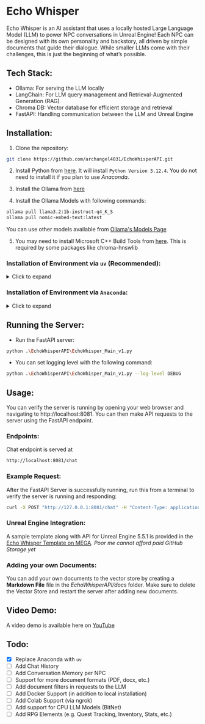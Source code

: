 # Echo Whisper

Echo Whisper is an AI assistant that uses a locally hosted Large Language Model (LLM) to power NPC conversations in Unreal Engine! Each NPC can be designed with its own personality and backstory, all driven by simple documents that guide their dialogue. While smaller LLMs come with their challenges, this is just the beginning of what’s possible.

## Tech Stack:

* Ollama: For serving the LLM locally
* LangChain: For LLM query management and Retrieval-Augmented Generation (RAG)
* Chroma DB: Vector database for efficient storage and retrieval
* FastAPI: Handling communication between the LLM and Unreal Engine

## Installation:

1. Clone the repository: 

```bash
git clone https://github.com/archangel4031/EchoWhisperAPI.git
```

2. Install Python from [here](https://www.python.org/downloads/release/python-3124/). It will install `Python Version 3.12.4`. You do not need to install it if you plan to use *Anaconda*.

3. Install the Ollama from [here](https://ollama.com/download)

4. Install the Ollama Models with following commands:

```bash
ollama pull llama3.2:1b-instruct-q4_K_S
ollama pull nomic-embed-text:latest
```

You can use other models available from [Ollama's Models Page](https://ollama.com/search)

5. You may need to install Microsoft C++ Build Tools from [here](https://visualstudio.microsoft.com/downloads/?q=build+tools). This is required by some packages like chroma-hnswlib

### Installation of Environment via `uv` (Recommended):

<details>
<summary>Click to expand</summary>

#### 1. Install the `uv` package:

```bash
pip install uv
```

#### 2. Create *uv* Virtual Environment:

Navigate to the folder containing the `EchoWhisperAPI` folder and run the following command:

```bash
uv venv echowhisper
```

#### 3. Activate the environment:

```bash
.\echowhisper\Scripts\activate
```

#### 4. Install the requirements:

```bash
uv pip install -r EchoWhisperAPI\requirements.txt
```

#### 5. (Optional) Install Python Magic Package:

Sometimes `python-magic` library fails to install properly. Use the following commadn to install it:

```bash
uv pip install python-magic python-magic-bin --force-reinstall
```

</details>

### Installation of Environment via `Anaconda`:

<details>
<summary>Click to expand</summary>

#### 1. Install the Anaconda Environment:

```bash
conda env create -n echowhisper -f EchoWhisperAPI\_conda\EchoWhisper_conda.yml 
```

#### 2. Activate the environment (Using Anaconda Terminal):

```bash
conda activate echowhisper
```

</details>

## Running the Server:

- Run the FastAPI server:

```bash
python .\EchoWhisperAPI\EchoWhisper_Main_v1.py
```

- You can set logging level with the following command:

```bash
python .\EchoWhisperAPI\EchoWhisper_Main_v1.py --log-level DEBUG
```

## Usage:

You can verify the server is running by opening your web browser and navigating to http://localhost:8081. You can then make API requests to the server using the FastAPI endpoint.

### Endpoints:

Chat endpoint is served at

```bash 
http://localhost:8081/chat
```

### Example Request:

After the FastAPI Server is successfully running, run this from a terminal to verify the server is running and responding:

```bash
curl -X POST "http://127.0.0.1:8081/chat" -H "Content-Type: application/json" -d '{"user_query": "How are you Phase?"}'
```

### Unreal Engine Integration:

A sample template along with API for Unreal Engine 5.5.1 is provided in the [Echo Whisper Template on MEGA](https://mega.nz/folder/D5IEhaZT#PIEDeyTS19-9I8YHkDKAZA).
*Poor me cannot afford paid GitHub Storage yet*

### Adding your own Documents:

You can add your own documents to the vector store by creating a **Markdown File** file in the *EchoWhisperAPI/docs* folder. Make sure to delete the Vector Store and restart the server after adding new documents.

## Video Demo:

A video demo is available here on [YouTube](https://www.youtube.com)

## Todo:

- [X] Replace Anaconda with `uv`
- [ ] Add Chat History
- [ ] Add Conversation Memory per NPC
- [ ] Support for more document formats (PDF, docx, etc.)
- [ ] Add document filters in requests to the LLM
- [ ] Add Docker Support (in addition to local installation)
- [ ] Add Colab Support (via ngrok)
- [ ] Add support for CPU LLM Models (BitNet)
- [ ] Add RPG Elements (e.g. Quest Tracking, Inventory, Stats, etc.)